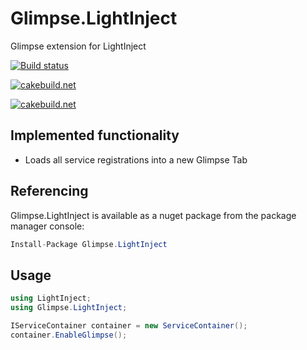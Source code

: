 # Glimpse.LightInject
Glimpse extension for LightInject

[![Build status](https://ci.appveyor.com/api/projects/status/vmmjwi5y0pvh3jg4?svg=true)](https://ci.appveyor.com/project/PhillipSharpe/glimpse-lightinject)

[![cakebuild.net](https://img.shields.io/badge/WWW-getglimpse.com-blue.svg)](http://getglimpse.com/)

[![cakebuild.net](https://img.shields.io/badge/WWW-lightinject.net-blue.svg)](http://lightinject.net/)



## Implemented functionality

* Loads all service registrations into a new Glimpse Tab



## Referencing

Glimpse.LightInject is available as a nuget package from the package manager console:

```csharp
Install-Package Glimpse.LightInject
```



## Usage

```csharp
using LightInject;
using Glimpse.LightInject;

IServiceContainer container = new ServiceContainer();
container.EnableGlimpse();
```
